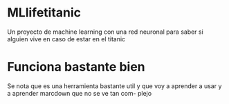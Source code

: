# MLlifetitanic
Un proyecto de machine learning con una red neuronal para saber si alguien vive en caso de estar en el titanic
# Funciona bastante bien
Se nota que es una herramienta bastante util y que voy a
aprender a usar y a aprender marcdown que no se ve tan com-
plejo